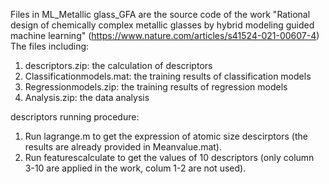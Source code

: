 Files in ML_Metallic glass_GFA are the source code of the work "Rational design of chemically complex metallic glasses by hybrid modeling guided machine learning" (https://www.nature.com/articles/s41524-021-00607-4)
The files including:
1. descriptors.zip: the calculation of descriptors
2. Classificationmodels.mat: the training results of classification models
3. Regressionmodels.zip: the training results of regression models
4. Analysis.zip: the data analysis

descriptors running procedure:
1. Run lagrange.m to get the expression of atomic size descirptors (the results are already provided in Meanvalue.mat).
2. Run featurescalculate to get the values of 10 descriptors (only column 3-10 are applied in the work, colum 1-2 are not used).
